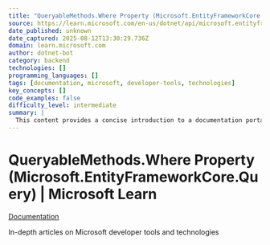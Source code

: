```yaml
---
title: "QueryableMethods.Where Property (Microsoft.EntityFrameworkCore.Query) | Microsoft Learn"
source: https://learn.microsoft.com/en-us/dotnet/api/microsoft.entityframeworkcore.query.queryablemethods.where?view=efcore-9.0
date_published: unknown
date_captured: 2025-08-12T13:30:29.736Z
domain: learn.microsoft.com
author: dotnet-bot
category: backend
technologies: []
programming_languages: []
tags: [documentation, microsoft, developer-tools, technologies]
key_concepts: []
code_examples: false
difficulty_level: intermediate
summary: |
  This content provides a concise introduction to a documentation portal. It indicates that the portal contains in-depth articles. These articles are specifically focused on Microsoft developer tools and technologies. The primary purpose of this snippet is to serve as a high-level description and gateway to comprehensive technical resources. It aims to inform users about the availability of detailed information for developers within the Microsoft ecosystem.
---
```

# QueryableMethods.Where Property (Microsoft.EntityFrameworkCore.Query) | Microsoft Learn

[Documentation](/en-us/docs/)

In-depth articles on Microsoft developer tools and technologies